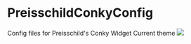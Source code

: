 # PreisschildConkyConfig
Config files for Preisschild's Conky Widget
</h>
Current theme
<img src="http://i.imgur.com/89z6TVf.png" />
